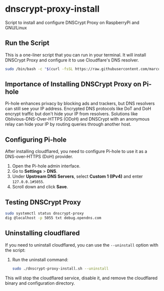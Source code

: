 # dnscrypt-proxy-install

Script to install and configure DNSCrypt Proxy on RaspberryPi and GNU/Linux

## Run the Script

This is a one-liner script that you can run in your terminal. It will install DNSCrypt Proxy and configure it to use Cloudflare's DNS resolver.

```sh
sudo /bin/bash -c "$(curl -fsSL https://raw.githubusercontent.com/marcomc/dnscrypt-proxy-install/refs/heads/main/dnscrypt-proxy-install.sh)"
```

## Importance of Installing DNSCrypt Proxy on Pi-hole

Pi-hole enhances privacy by blocking ads and trackers, but DNS resolvers can still see your IP address. Encrypted DNS protocols like DoT and DoH encrypt traffic but don't hide your IP from resolvers. Solutions like Oblivious-DNS-Over-HTTPS (ODoH) and DNSCrypt with an anonymous relay can hide your IP by routing queries through another host.

## Configuring Pi-hole

After installing cloudflared, you need to configure Pi-hole to use it as a DNS-over-HTTPS (DoH) provider.

1. Open the Pi-hole admin interface.
2. Go to **Settings** > **DNS**.
3. Under **Upstream DNS Servers**, select **Custom 1 (IPv4)** and enter `127.0.0.1#5055`.
4. Scroll down and click **Save**.

## Testing DNSCrypt Proxy

```sh
sudo systemctl status dnscrypt-proxy
dig @localhost -p 5055 txt debug.opendns.com
```

## Uninstalling cloudflared

If you need to uninstall cloudflared, you can use the `--uninstall` option with the script:

1. Run the uninstall command:

    ```sh
    sudo ./dnscrypt-proxy-install.sh --uninstall
    ```

This will stop the cloudflared service, disable it, and remove the cloudflared binary and configuration directory.